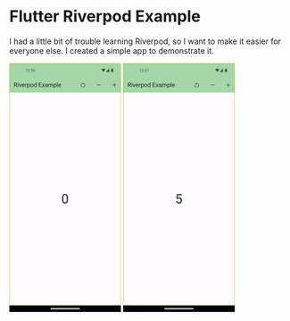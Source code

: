 # Flutter Riverpod Example

I had a little bit of trouble learning Riverpod, so I want to make it easier for everyone else. I created a simple app to demonstrate it.

<img src="images/flutter_01.png" width="200"> <img src="images/flutter_02.png" width="200">
